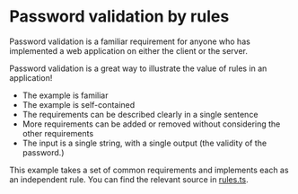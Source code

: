 # Password validation by rules
Password validation is a familiar requirement for anyone who has implemented
a web application on either the client or the server.

Password validation is a great way to illustrate the value of rules in an application!
* The example is familiar
* The example is self-contained
* The requirements can be described clearly in a single sentence
* More requirements can be added or removed without considering the other requirements
* The input is a single string, with a single output (the validity of the password.)

This example takes a set of common requirements and implements each as an independent rule. You can find the relevant source in [rules.ts](src/app/rules.ts). 


